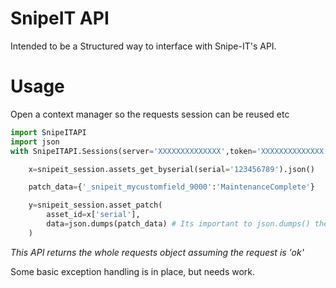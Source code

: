 # SnipeIT API
Intended to be a Structured way to interface with Snipe-IT's API.

# Usage
Open a context manager so the requests session can be reused etc
~~~python
import SnipeITAPI
import json
with SnipeITAPI.Sessions(server='XXXXXXXXXXXXXX',token='XXXXXXXXXXXXXX') as snipeit_session:

    x=snipeit_session.assets_get_byserial(serial='123456789').json()

    patch_data={'_snipeit_mycustomfield_9000':'MaintenanceComplete'}

    y=snipeit_session.asset_patch(
        asset_id=x['serial'],
        data=json.dumps(patch_data) # Its important to json.dumps() the dict; Snipe-IT wont accept it otherwise. Tempted to just incorporate this into the asset_patch method.
    )

~~~
_This API returns the whole requests object assuming the request is 'ok'_

Some basic exception handling is in place, but needs work.


 
